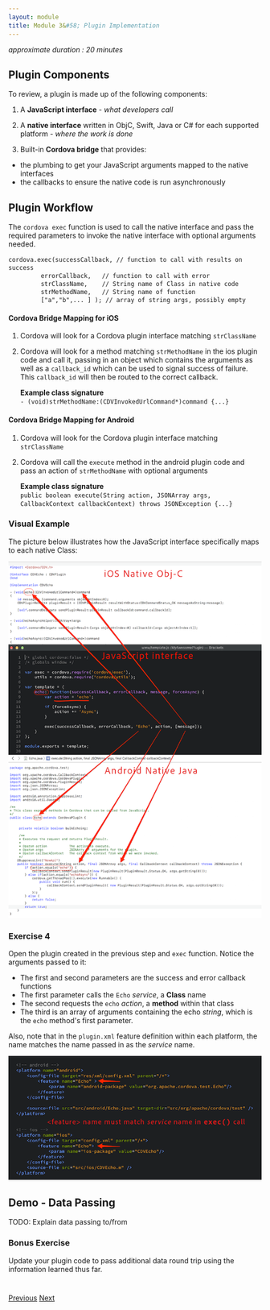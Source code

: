 ```yaml
---
layout: module
title: Module 3&#58; Plugin Implementation
---
```


_approximate duration : 20 minutes_

## Plugin Components
To review, a plugin is made up of the following components:

1. A **JavaScript interface** - _what developers call_

1. A **native interface** written in ObjC, Swift, Java or C# for each supported platform - _where the work is done_

1. Built-in **Cordova bridge** that provides:
  - the plumbing to get your JavaScript arguments mapped to the native interfaces
  - the callbacks to ensure the native code is run asynchronously

## Plugin Workflow

The `cordova exec` function is used to call the native interface and pass the required parameters to invoke the native interface with optional arguments needed. 

    cordova.exec(successCallback, // function to call with results on success
             errorCallback,   // function to call with error
             strClassName,    // String name of Class in native code
             strMethodName,   // String name of function
             ["a","b",... ] ); // array of string args, possibly empty


<!-- App developer provided *callback* functions -->

#### Cordova Bridge Mapping for iOS

1. Cordova will look for a Cordova plugin interface matching `strClassName`
1. Cordova will look for a method matching `strMethodName` in the ios plugin code and call it, passing in an object which 
contains the arguments as well as a `callback_id` which can be used to signal success of failure.  This `callback_id` will then be routed to the correct callback.

   **Example class signature**<br>
   `- (void)strMethodName:(CDVInvokedUrlCommand*)command {...}`

#### Cordova Bridge Mapping for Android

1. Cordova will look for the Cordova plugin interface matching `strClassName`
1. Cordova will call the `execute` method in the android plugin code and pass an action of `strMethodName` with optional arguments

   **Example class signature**<br> 
   `public boolean execute(String action, JSONArray args, CallbackContext callbackContext) throws JSONException {...}`

### Visual Example
The picture below illustrates how the JavaScript interface specifically maps to each native Class:

![](images/plugin-mapping.png)

### Exercise 4

Open the plugin created in the previous step and `exec` function. Notice the arguments passed to it:
    <!--
    echo: function(successCallback, errorCallback, message, forceAsync) {
        var action = 'echo';
        if (forceAsync) {
            action += 'Async';
        }
        exec(successCallback, errorCallback, 'Echo', action, [message]);
    }-->


- The first and second parameters are the success and error callback functions
- The first parameter calls the `Echo` _service_, a **Class** name
- The second requests the `echo` _action_, a **method** within that class
- The third is an array of arguments containing the echo _string_, which is the `echo` method's first parameter.

Also, note that in the `plugin.xml` feature definition within each platform, the name matches the name passed in as the _service_ name.

![](images/plugin-xml-feature.png)

## Demo - Data Passing
<!-- TODO: are we showing this plugin - https://github.com/purplecabbage/phonegap-plugin-sidebar -->
TODO: Explain data passing to/from


### Bonus Exercise 

Update your plugin code to pass additional data round trip using the information learned thus far. 


<div class="row" style="margin-top:40px;">
<div class="col-sm-12">
<a href="lesson2.html" class="btn btn-default"><i class="glyphicon glyphicon-chevron-left"></i> Previous</a>
<a href="lesson4.html" class="btn btn-default pull-right">Next <i class="glyphicon
glyphicon-chevron-right"></i></a>
</div>
</div>
